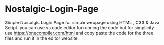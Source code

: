 # Nostalgic-Login-Page
Simple Nostalgic Login Page for simple webpage using HTML , CSS &amp; Java Script. you can use vs code editor for running the code but for simplicity use https://onecompiler.com/html and copy paste the code for the three files  and run it in the editor website.
